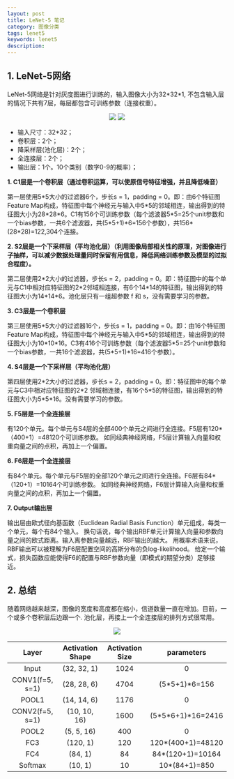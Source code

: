 ```yaml
---
layout: post
title: LeNet-5 笔记
category: 图像分类
tags: lenet5
keywords: lenet5
description:
---
```


## 1. LeNet-5网络

LeNet-5网络是针对灰度图进行训练的，输入图像大小为32\*32\*1, 不包含输入层的情况下共有7层，每层都包含可训练参数（连接权重）。

<center>

<img src="https://raw.githubusercontent.com/chiemon/chiemon.github.io/master/img/LeNet5/1.png">

<img src="https://raw.githubusercontent.com/chiemon/chiemon.github.io/master/img/LeNet5/2.png">

</center>

* 输入尺寸：32*32；
* 卷积层：2个；
* 降采样层(池化层)：2个；
* 全连接层：2个；
* 输出层：1个。10个类别（数字0-9的概率）；

**1.  C1层是一个卷积层（通过卷积运算，可以使原信号特征增强，并且降低噪音）**

第一层使用5\*5大小的过滤器6个，步长s = 1，padding = 0。即：由6个特征图Feature Map构成，特征图中每个神经元与输入中5\*5的邻域相连，输出得到的特征图大小为28\*28\*6。C1有156个可训练参数（每个滤波器5\*5=25个unit参数和一个bias参数，一共6个滤波器，共(5\*5+1)\*6=156个参数），共156*(28*28)=122,304个连接。

**2. S2层是一个下采样层（平均池化层）（利用图像局部相关性的原理，对图像进行子抽样，可以减少数据处理量同时保留有用信息，降低网络训练参数及模型的过拟合程度）。**

第二层使用2\*2大小的过滤器，步长s = 2，padding = 0。即：特征图中的每个单元与C1中相对应特征图的2\*2邻域相连接，有6个14\*14的特征图，输出得到的特征图大小为14\*14\*6。池化层只有一组超参数 f 和 s，没有需要学习的参数。

**3. C3层是一个卷积层**

第三层使用5\*5大小的过滤器16个，步长s = 1，padding = 0。即：由16个特征图Feature Map构成，特征图中每个神经元与输入中5\*5的邻域相连，输出得到的特征图大小为10\*10\*16。C3有416个可训练参数（每个滤波器5\*5=25个unit参数和一个bias参数，一共16个滤波器，共(5\*5+1)*16=416个参数）。

**4. S4层是一个下采样层（平均池化层）**

第四层使用2\*2大小的过滤器，步长s = 2，padding = 0。即：特征图中的每个单元与C3中相对应特征图的2*2
邻域相连接，有16个5\*5的特征图，输出得到的特征图大小为5\*5\*16。没有需要学习的参数。

**5. F5层是一个全连接层**

有120个单元。每个单元与S4层的全部400个单元之间进行全连接。F5层有120*（400+1）=48120个可训练参数。
如同经典神经网络，F5层计算输入向量和权重向量之间的点积，再加上一个偏置。

**6. F6层是一个全连接层**

有84个单元。每个单元与F5层的全部120个单元之间进行全连接。F6层有84*（120+1）=10164个可训练参数。
如同经典神经网络，F6层计算输入向量和权重向量之间的点积，再加上一个偏置。

**7. Output输出层**

输出层由欧式径向基函数（Euclidean Radial Basis Function）单元组成，每类一个单元，每个有84个输入。
换句话说，每个输出RBF单元计算输入向量和参数向量之间的欧式距离。输入离参数向量越远，RBF输出的越大。
用概率术语来说，RBF输出可以被理解为F6层配置空间的高斯分布的负log-likelihood。
给定一个输式，损失函数应能使得F6的配置与RBF参数向量（即模式的期望分类）足够接近。

## 2. 总结

随着网络越来越深，图像的宽度和高度都在缩小，信道数量一直在增加。目前，一个或多个卷积层后边跟一个. 池化层，再接上一个全连接层的排列方式很常用。

<center>

<img src="https://raw.githubusercontent.com/chiemon/chiemon.github.io/master/img/LeNet5/3.png">

</center>

|Layer|Activation Shape|Activation Size|parameters
|:---:|:---:|:---:|:---:|
|Input|(32, 32, 1)|	1024|0|
|CONV1(f=5, s=1)|(28, 28, 6)|4704|(5\*5+1)*6=156|
|POOL1|(14, 14, 6)|1176|0|
|CONV2(f=5, s=1)|(10, 10, 16)|1600|(5\*5\*6+1)*16=2416|
|POOL2|(5, 5, 16)|400|0|
|FC3|(120, 1)|120|120*(400+1)=48120|
|FC4|(84, 1)|84|84*(120+1)=10164|
|Softmax|(10, 1)|10|10*(84+1)=850|